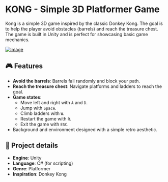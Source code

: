 # KONG - Simple 3D Platformer Game

Kong is a simple 3D game inspired by the classic Donkey Kong. The goal is to help the player avoid obstacles (barrels) and reach the treasure chest. The game is built in Unity and is perfect for showcasing basic game mechanics.

[![image](https://github.com/user-attachments/assets/4c0dbad7-b05c-40af-bc71-fc16a46a7e34)](https://github.com/user-attachments/assets/4c0dbad7-b05c-40af-bc71-fc16a46a7e34)


## 🎮 Features
- **Avoid the barrels**: Barrels fall randomly and block your path.
- **Reach the treasure chest**: Navigate platforms and ladders to reach the goal.
- **Game states**: 
  - Move left and right with `A` and `D`.
  - Jump with `Space`.
  - Climb ladders with `W`.
  - Restart the game with `R`.
  - Exit the game with `ESC`.
- Background and environment designed with a simple retro aesthetic.

## 📂 Project details
- **Engine**: Unity
- **Language**: C# (for scripting)
- **Genre**: Platformer
- **Inspiration**: Donkey Kong
